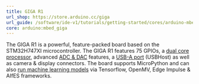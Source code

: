 ```yaml
---
title: GIGA R1
url_shop: https://store.arduino.cc/giga
url_guide: /software/ide-v1/tutorials/getting-started/cores/arduino-mbed_giga
core: arduino:mbed_giga
---
```


The GIGA R1 is a powerful, feature-packed board based on the STM32H747XI microcontroller. The GIGA R1 features 75 GPIOs, a [dual core processor](), advanced [ADC & DAC]() features, a [USB-A port](/tutorials/giga-r1/giga-usb) (USBHost) as well as camera & display connectors. The board supports MicroPython and can also [run machine learning models]() via Tensorflow, OpenMV, Edge Impulse & AIfES frameworks.